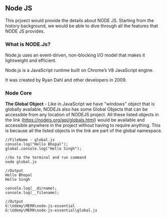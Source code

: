


## Node JS 
This prjoect would provide the details about NODE JS. Starting from the history background, we would be able to dive through all the features that NODE JS provides.



### What is NODE.Js?

Node.js uses an event-driven, non-blocking I/O model that makes it lightweight and efficient.

Node.js is a JavaScript runtime built on Chrome’s V8 JavaScript engine.

It was created by Ryan Dahl and other developers in 2009.



### Node Core ###

**The Global Object** - Like in JavaScript we have "windows" object that is globally available, NODEJs also 
has some Global Objects that can be accessible from any location of NODEJS project. All these listed objects in the link (https://nodejs.org/api/globals.html) would be available and accessible anywhere in the project without having to require anything. This is because all the listed objects in the link are part of the global namespace.

```
//FileName - global.js
console.log("Hello Bhopal");
global.console.log("Hello Singh");

//Go to the terminal and run command
node global.js

//Output
Hello Bhopal
Hello Singh

console.log(__dirname);
console.log(__filename);

//Output
G:\Udemy\MERN\node-js-essential
G:\Udemy\MERN\node-js-essential\global.js

```

